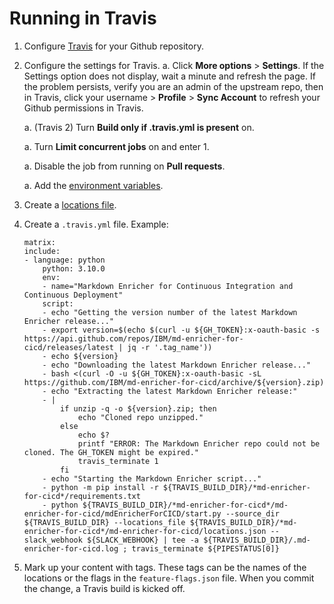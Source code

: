 <!--
# Copyright 2022, 2024 IBM Inc. All rights reserved
# SPDX-License-Identifier: Apache2.0
# Last updated: 2024-02-05
-->

# Running in Travis


1. Configure [Travis](https://docs.travis-ci.com/user/tutorial/#to-get-started-with-travis-ci-using-github) for your Github repository.
1. Configure the settings for Travis.
    a. Click **More options** > **Settings**. If the Settings option does not display, wait a minute and refresh the page. If the problem persists, verify you are an admin of the upstream repo, then in Travis, click your username > **Profile** > **Sync Account** to refresh your Github permissions in Travis.
    
    a. (Travis 2) Turn **Build only if .travis.yml is present** on. 

    a. Turn **Limit concurrent jobs** on and enter 1.

    a. Disable the job from running on **Pull requests**.

    a. Add the [environment variables](setup.md#environment-variables).
1. Create a [locations file](setup.md#locations-file). 
1. Create a `.travis.yml` file. Example:
    
    ```
    matrix:
    include:
    - language: python
        python: 3.10.0
        env:
        - name="Markdown Enricher for Continuous Integration and Continuous Deployment"
        script:
        - echo "Getting the version number of the latest Markdown Enricher release..."
        - export version=$(echo $(curl -u ${GH_TOKEN}:x-oauth-basic -s https://api.github.com/repos/IBM/md-enricher-for-cicd/releases/latest | jq -r '.tag_name'))
        - echo ${version}
        - echo "Downloading the latest Markdown Enricher release..."
        - bash <(curl -O -u ${GH_TOKEN}:x-oauth-basic -sL https://github.com/IBM/md-enricher-for-cicd/archive/${version}.zip)
        - echo "Extracting the latest Markdown Enricher release:"
        - |
            if unzip -q -o ${version}.zip; then
                echo "Cloned repo unzipped."
            else
                echo $? 
                printf "ERROR: The Markdown Enricher repo could not be cloned. The GH_TOKEN might be expired."
                travis_terminate 1
            fi
        - echo "Starting the Markdown Enricher script..."
        - python -m pip install -r ${TRAVIS_BUILD_DIR}/*md-enricher-for-cicd*/requirements.txt
        - python ${TRAVIS_BUILD_DIR}/*md-enricher-for-cicd*/md-enricher-for-cicd/mdEnricherForCICD/start.py --source_dir ${TRAVIS_BUILD_DIR} --locations_file ${TRAVIS_BUILD_DIR}/*md-enricher-for-cicd*/md-enricher-for-cicd/locations.json --slack_webhook ${SLACK_WEBHOOK} | tee -a ${TRAVIS_BUILD_DIR}/.md-enricher-for-cicd.log ; travis_terminate ${PIPESTATUS[0]}
    ```
1. Mark up your content with tags. These tags can be the names of the locations or the flags in the `feature-flags.json` file. When you commit the change, a Travis build is kicked off.




